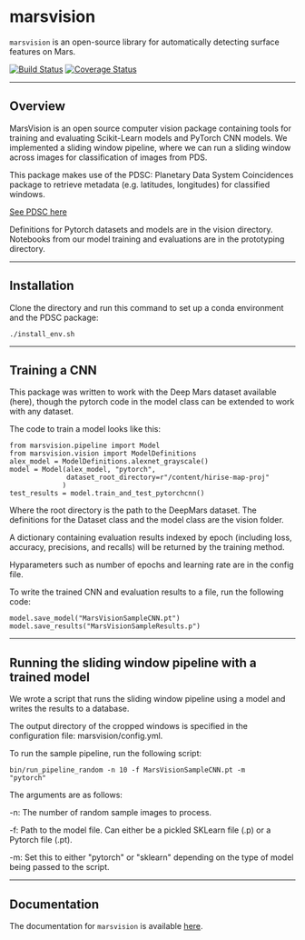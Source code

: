 marsvision
======

`marsvision` is an open-source library for automatically detecting surface features on Mars.

[![Build Status](https://travis-ci.org/mars-vision/marsvision.svg?branch=master)](https://travis-ci.org/mars-vision/marsvision)
[![Coverage Status](https://coveralls.io/repos/github/mars-vision/marsvision/badge.svg?branch=master)](https://coveralls.io/github/mars-vision/marsvision?branch=master)

----- 
## Overview
MarsVision is an open source computer vision package containing tools for training and  evaluating Scikit-Learn models and PyTorch CNN models. We implemented a sliding window pipeline, where we can run a sliding window across images for classification of images from PDS.

This package makes use of the PDSC: Planetary Data System Coincidences package to retrieve metadata (e.g. latitudes, longitudes) for classified windows.

[See PDSC here](https://github.com/JPLMLIA/pdsc)


Definitions for Pytorch datasets and models are in the vision directory. Notebooks from our model training and evaluations are in the prototyping directory.

-----
## Installation

Clone the directory and run this command to set up a conda environment and the PDSC package:

<code>./install_env.sh</code>

----
## Training a CNN
This package was written to work with the Deep Mars dataset available (here), though the pytorch code in the model class can be extended to work with any dataset.

The code to train a model looks like this:

```
from marsvision.pipeline import Model
from marsvision.vision import ModelDefinitions
alex_model = ModelDefinitions.alexnet_grayscale()
model = Model(alex_model, "pytorch", 
              dataset_root_directory=r"/content/hirise-map-proj"
             )
test_results = model.train_and_test_pytorchcnn()
```

Where the root directory is the path to the DeepMars dataset. The definitions for the Dataset class and the model class are the vision folder.

A dictionary containing evaluation results indexed by epoch (including loss, accuracy, precisions, and recalls) will be returned by the training method.

Hyparameters such as number of epochs and learning rate are in the config file.

To write the trained CNN and evaluation results to a file, run the following code:

```
model.save_model("MarsVisionSampleCNN.pt")
model.save_results("MarsVisionSampleResults.p")
```

----
## Running the sliding window pipeline with a trained model

We wrote a script that runs the sliding window pipeline using a model and writes the results to a database.

The output directory of the cropped windows is specified in the configuration file: marsvision/config.yml.


To run the sample pipeline, run the following script:

<code>bin/run_pipeline_random -n 10 -f MarsVisionSampleCNN.pt -m "pytorch"</code>

The arguments are as follows:

-n: The number of random sample images to process.

-f: Path to the model file. Can either be a pickled SKLearn file (.p) or a Pytorch file (.pt).

-m: Set this to either "pytorch" or "sklearn" depending on the type of model being passed to the script.

---


Documentation
-------------

The documentation for ``marsvision`` is available [here](https://mars-vision.github.io/marsvision/build/index.html).
